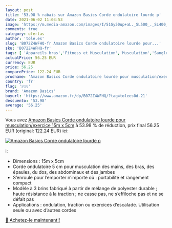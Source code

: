 ```yaml
---
layout: post
title: '53.98 % rabais sur Amazon Basics Corde ondulatoire lourde p'
date: 2021-06-02 11:03:53
image: 'https://m.media-amazon.com/images/I/51Gy50up+aL._SL500_._SL400_.jpg'
comments: true
category: ofertas
author: 'tole.es'
slug: 'B072Z4WFHQ-fr Amazon Basics Corde ondulatoire lourde pour...'
sku: 'B072Z4WFHQ-fr'
tags: [ 'Appareils bras','Fitness et Musculation','Musculation','Sangles de suspension','Sports et Loisirs','amazon basics', ]
actualPrice: 56.25 EUR
currency: EUR
price: 56.25
comparePrice: 122.24 EUR
prodname: 'Amazon Basics Corde ondulatoire lourde pour musculation/exercice 15m x 5cm'
country: 'fr'
flag: '🇫🇷'
brand: 'Amazon Basics'
buyurl: 'https://www.amazon.fr/dp/B072Z4WFHQ/?tag=tolees0d-21'
descuento: '53.98'
average: '56.25'
---
```


Vous avez [Amazon Basics Corde ondulatoire lourde pour musculation/exercice 15m x 5cm](https://www.amazon.fr/dp/B072Z4WFHQ/?tag=tolees0d-21)  à  53.98 % de réduction, prix final  56.25 EUR (original: 122.24 EUR) ici:

[![Amazon Basics Corde ondulatoire lourde p](https://m.media-amazon.com/images/I/51Gy50up+aL._SL500_._SL400_.jpg)](https://www.amazon.fr/dp/B072Z4WFHQ/?tag=tolees0d-21)

ℹ️:

- Dimensions : 15m x 5cm
- Corde ondulatoire 5 cm pour musculation des mains, des bras, des épaules, du dos, des abdominaux et des jambes
- S’enroule pour l’emporter n’importe où : portabilité et rangement compact
- Modèle à 3 brins fabriqué à partir de mélange de polyester durable ; haute résistance à la traction ; ne casse pas, ne s’effiloche pas et ne se défait pas
- Applications : ondulation, traction ou exercices d’escalade. Utilisation seule ou avec d’autres cordes

[🛒 Achetez-le maintenant!!](https://www.amazon.fr/dp/B072Z4WFHQ/?tag=tolees0d-21)
